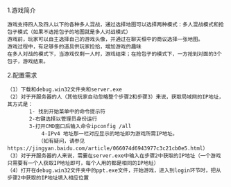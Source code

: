 1.游戏简介

   	游戏支持四人及四人以下的各种多人混战，通过选择地图可以选择两种模式：多人混战模式和抢包子模式（如果不选抢包子的地图就是多人对战模式）     
  	游戏前，玩家可以自主选择自己的游戏头像，并通过在聊天框中的商议选择一张地图。
   	游戏过程中，有足够多的道具供玩家捡拾，增加游戏的趣味    
   	在多人对战的模式下，当游戏仅剩一人时，游戏结束；在抢包子的模式下，一方抢到对面的3个包子，游戏结束。


2.配置需求
    
   	（1）下载和debug.win32文件夹和server.exe
   	（2）对于开服务器的人（其他玩家自动忽略整个步骤2和步骤3）来说，获取局域网的IP地址，其方式是：
    	   1- 找到开始菜单中的命令提示符
    	   2-右键选择以管理员身份运行
     	   3-打开CMD窗口后输入命令ipconfig /all
               4-IPv4 地址那一栏对应显示的地址即为游戏所需IP地址。
              （如有疑问，请参见https://jingyan.baidu.com/article/066074d6943977c3c21cb0e5.html）
   	（3）对于开服务器的人来说，需要在server.exe中输入在步骤2中获取的IP地址（一个游戏只需要有一个人获取IP地址即可，每个人用的都是相同的IP地址）
   	（4）打开在debug.win32文件夹中的ppt.exe文件，开始游戏，进入到login环节时，把从步骤2中获取的IP地址填入相应位置

  
